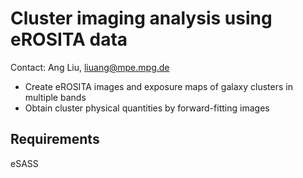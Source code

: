 # Cluster imaging analysis using eROSITA data
Contact: Ang Liu, liuang@mpe.mpg.de

- Create eROSITA images and exposure maps of galaxy clusters in multiple bands
- Obtain cluster physical quantities by forward-fitting images

## Requirements
eSASS

